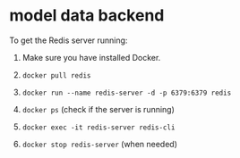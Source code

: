 # model data backend
 
To get the Redis server running: 

1. Make sure you have installed Docker. 

2. `docker pull redis`

3. `docker run --name redis-server -d -p 6379:6379 redis`

4. `docker ps` (check if the server is running)

5. `docker exec -it redis-server redis-cli`

6. `docker stop redis-server` (when needed)





